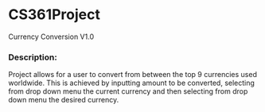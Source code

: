 # CS361Project
Currency Conversion V1.0

### Description:
Project allows for a user to convert from between the top 9 currencies used worldwide. 
This is achieved by inputting amount to be converted, selecting from drop down menu the current currency 
and then selecting from drop down menu the desired currency.

